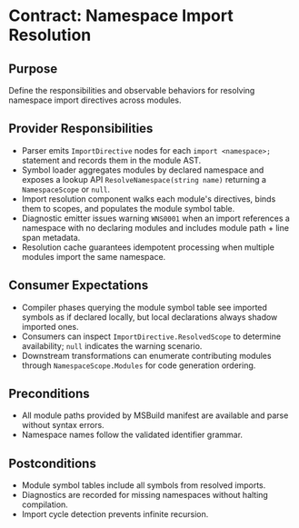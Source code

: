 # Contract: Namespace Import Resolution

## Purpose
Define the responsibilities and observable behaviors for resolving namespace import directives across modules.

## Provider Responsibilities
- Parser emits `ImportDirective` nodes for each `import <namespace>;` statement and records them in the module AST.
- Symbol loader aggregates modules by declared namespace and exposes a lookup API `ResolveNamespace(string name)` returning a `NamespaceScope` or `null`.
- Import resolution component walks each module's directives, binds them to scopes, and populates the module symbol table.
- Diagnostic emitter issues warning `WNS0001` when an import references a namespace with no declaring modules and includes module path + line span metadata.
- Resolution cache guarantees idempotent processing when multiple modules import the same namespace.

## Consumer Expectations
- Compiler phases querying the module symbol table see imported symbols as if declared locally, but local declarations always shadow imported ones.
- Consumers can inspect `ImportDirective.ResolvedScope` to determine availability; `null` indicates the warning scenario.
- Downstream transformations can enumerate contributing modules through `NamespaceScope.Modules` for code generation ordering.

## Preconditions
- All module paths provided by MSBuild manifest are available and parse without syntax errors.
- Namespace names follow the validated identifier grammar.

## Postconditions
- Module symbol tables include all symbols from resolved imports.
- Diagnostics are recorded for missing namespaces without halting compilation.
- Import cycle detection prevents infinite recursion.
